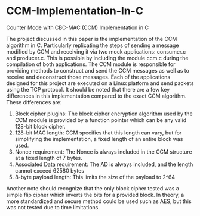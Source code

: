 # CCM-Implementation-In-C
Counter Mode with CBC-MAC (CCM) Implementation in C

The project discussed in this paper is the implementation of the CCM algorithm in C.
Particularly replicating the steps of sending a message modified by CCM and receiving it via two
mock applications: consumer.c and producer.c. This is possible by including the module ccm.c
during the compilation of both applications. The CCM module is responsible for providing
methods to construct and send the CCM messages as well as to receive and deconstruct those
messages. Each of the applications designed for this project are executed on a Linux platform
and send packets using the TCP protocol. It should be noted that there are a few key differences
in this implementation compared to the exact CCM algorithm. These differences are:

1. Block cipher plugins: The block cipher encryption algorithm used by the CCM module is
provided by a function pointer which can be any valid 128-bit block cipher.
2. 128-bit MAC length: CCM specifies that this length can vary, but for simplifying the
implementation, a fixed length of an entire block was used.
3. Nonce requirement: The Nonce is always included in the CCM structure at a fixed length
of 7 bytes.
4. Associated Data requirement: The AD is always included, and the length cannot exceed
62580 bytes
5. 8-byte payload length: This limits the size of the payload to 2^64

Another note should recognize that the only block cipher tested was a simple flip cipher which
inverts the bits for a provided block. In theory, a more standardized and secure method could be
used such as AES, but this was not tested due to time limitations. 
